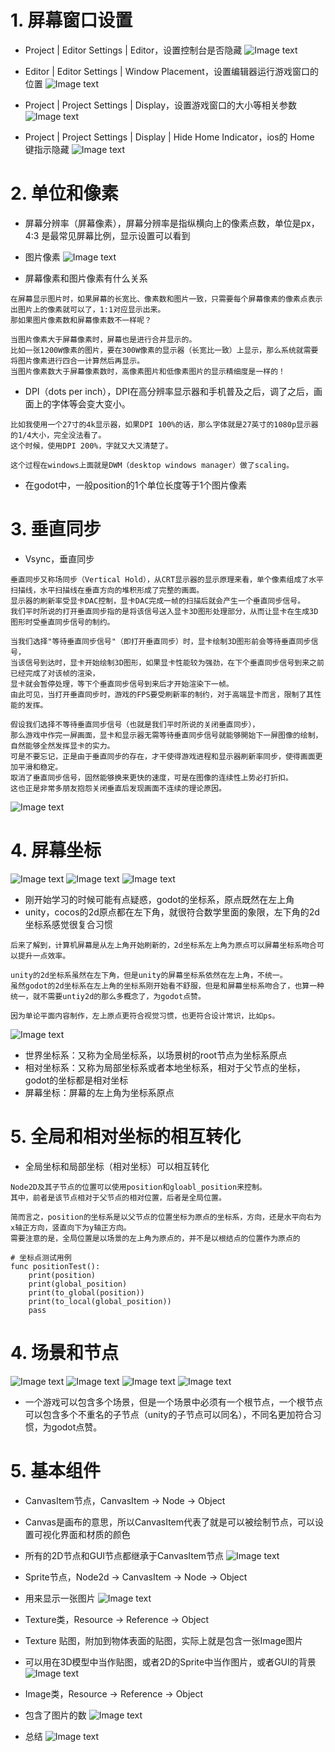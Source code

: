 # 1. 屏幕窗口设置

- Project | Editor Settings | Editor，设置控制台是否隐藏
  ![Image text](image/console.JPG)

- Editor | Editor Settings | Window Placement，设置编辑器运行游戏窗口的位置
  ![Image text](image/window01.jpg)

- Project | Project Settings | Display，设置游戏窗口的大小等相关参数
  ![Image text](image/window02.jpg)

- Project | Project Settings | Display | Hide Home Indicator，ios的 Home 键指示隐藏
  ![Image text](image/ios.JPG)

# 2. 单位和像素

- 屏幕分辨率（屏幕像素），屏幕分辨率是指纵横向上的像素点数，单位是px，4:3 是最常见屏幕比例，显示设置可以看到


- 图片像素
  ![Image text](image/pixel.jpg)


- 屏幕像素和图片像素有什么关系

```
在屏幕显示图片时，如果屏幕的长宽比、像素数和图片一致，只需要每个屏幕像素的像素点表示出图片上的像素就可以了，1:1对应显示出来。
那如果图片像素数和屏幕像素数不一样呢？

当图片像素大于屏幕像素时，屏幕也是进行合并显示的。
比如一张1200W像素的图片，要在300W像素的显示器（长宽比一致）上显示，那么系统就需要将图片像素进行四合一计算然后再显示。
当图片像素数大于屏幕像素数时，高像素图片和低像素图片的显示精细度是一样的！
```

- DPI（dots per inch），DPI在高分辨率显示器和手机普及之后，调了之后，画面上的字体等会变大变小。

```
比如我使用一个27寸的4k显示器，如果DPI 100%的话，那么字体就是27英寸的1080p显示器的1/4大小，完全没法看了。
这个时候，使用DPI 200%，字就又大又清楚了。

这个过程在windows上面就是DWM（desktop windows manager）做了scaling。
```

- 在godot中，一般position的1个单位长度等于1个图片像素

# 3. 垂直同步

- Vsync，垂直同步

```
垂直同步又称场同步（Vertical Hold），从CRT显示器的显示原理来看，单个像素组成了水平扫描线，水平扫描线在垂直方向的堆积形成了完整的画面。
显示器的刷新率受显卡DAC控制，显卡DAC完成一帧的扫描后就会产生一个垂直同步信号。
我们平时所说的打开垂直同步指的是将该信号送入显卡3D图形处理部分，从而让显卡在生成3D图形时受垂直同步信号的制约。

当我们选择"等待垂直同步信号"（即打开垂直同步）时，显卡绘制3D图形前会等待垂直同步信号，
当该信号到达时，显卡开始绘制3D图形，如果显卡性能较为强劲，在下个垂直同步信号到来之前已经完成了对该帧的渲染，
显卡就会暂停处理，等下个垂直同步信号到来后才开始渲染下一帧。
由此可见，当打开垂直同步时，游戏的FPS要受刷新率的制约，对于高端显卡而言，限制了其性能的发挥。

假设我们选择不等待垂直同步信号（也就是我们平时所说的关闭垂直同步），
那么游戏中作完一屏画面，显卡和显示器无需等待垂直同步信号就能够開始下一屏图像的绘制，自然能够全然发挥显卡的实力。
可是不要忘记，正是由于垂直同步的存在，才干使得游戏进程和显示器刷新率同步，使得画面更加平滑和稳定。
取消了垂直同步信号，固然能够换来更快的速度，可是在图像的连续性上势必打折扣。
这也正是非常多朋友抱怨关闭垂直后发现画面不连续的理论原因。
```

![Image text](image/window03.jpg)

# 4. 屏幕坐标

![Image text](image/坐标系.png)
![Image text](image/坐标系-godot-1.png)
![Image text](image/坐标系-godot-4个象限.png)

- 刚开始学习的时候可能有点疑惑，godot的坐标系，原点既然在左上角
- unity，cocos的2d原点都在左下角，就很符合数学里面的象限，左下角的2d坐标系感觉很复合习惯

```
后来了解到，计算机屏幕是从左上角开始刷新的，2d坐标系左上角为原点可以屏幕坐标系吻合可以提升一点效率。  

unity的2d坐标系虽然在左下角，但是unity的屏幕坐标系依然在左上角，不统一。
虽然godot的2d坐标系在左上角的坐标系刚开始看不舒服，但是和屏幕坐标系吻合了，也算一种统一，就不需要untiy2d的那么多概念了，为godot点赞。

因为单论平面内容制作，左上原点更符合视觉习惯，也更符合设计常识，比如ps。
```

![Image text](image/坐标系-ps.JPG)

- 世界坐标系：又称为全局坐标系，以场景树的root节点为坐标系原点
- 相对坐标系：又称为局部坐标系或者本地坐标系，相对于父节点的坐标，godot的坐标都是相对坐标
- 屏幕坐标：屏幕的左上角为坐标系原点

# 5. 全局和相对坐标的相互转化

- 全局坐标和局部坐标（相对坐标）可以相互转化

```
Node2D及其子节点的位置可以使用position和gloabl_position来控制。
其中，前者是该节点相对于父节点的相对位置，后者是全局位置。

简而言之，position的坐标系是以父节点的位置坐标为原点的坐标系，方向，还是水平向右为x轴正方向，竖直向下为y轴正方向。
需要注意的是，全局位置是以场景的左上角为原点的，并不是以根结点的位置作为原点的
```

```
# 坐标点测试用例
func positionTest():
	print(position)
	print(global_position)
	print(to_global(position))
	print(to_local(global_position))
	pass
```

# 4. 场景和节点

![Image text](image/场景.png)
![Image text](image/节点.png)
![Image text](image/节点渲染顺序.png)
![Image text](image/节点的顺序.png)

- 一个游戏可以包含多个场景，但是一个场景中必须有一个根节点，一个根节点可以包含多个不重名的子节点（unity的子节点可以同名），不同名更加符合习惯，为godot点赞。

# 5. 基本组件

- CanvasItem节点，CanvasItem -> Node -> Object
- Canvas是画布的意思，所以CanvasItem代表了就是可以被绘制节点，可以设置可视化界面和材质的颜色
- 所有的2D节点和GUI节点都继承于CanvasItem节点
  ![Image text](./image/component1.png)


- Sprite节点，Node2d -> CanvasItem -> Node -> Object
- 用来显示一张图片
  ![Image text](./image/component2.png)


- Texture类，Resource -> Reference -> Object
- Texture 贴图，附加到物体表面的贴图，实际上就是包含一张Image图片
- 可以用在3D模型中当作贴图，或者2D的Sprite中当作图片，或者GUI的背景
  ![Image text](./image/component3.png)


- Image类，Resource -> Reference -> Object
- 包含了图片的数
  ![Image text](./image/component4.png)


- 总结
  ![Image text](./image/component5.png)
